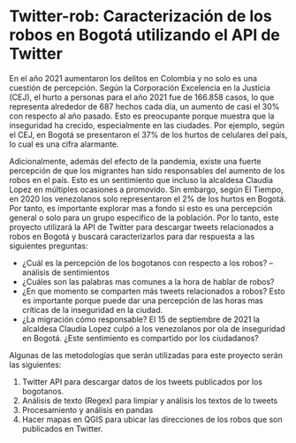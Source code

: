 # Twitter-rob: Caracterización de los robos en Bogotá utilizando el API de Twitter 

En el año 2021 aumentaron los delitos en Colombia y no solo es una cuestión de percepción. Según la Corporación Excelencia en la Justicia (CEJ), el hurto a personas para el año 2021 fue de 166.858 casos, lo que representa alrededor de 687 hechos cada día, un aumento de casi el 30% con respecto al año pasado. Esto es preocupante porque muestra que la inseguridad ha crecido, especialmente en las ciudades. Por ejemplo, según el CEJ, en Bogotá se presentaron el 37% de los hurtos de celulares del país, lo cual es una cifra alarmante. 

Adicionalmente, además del efecto de la pandemia, existe una fuerte percepción de que los migrantes han sido responsables del aumento de los robos en el país. Esto es un sentimiento que incluso la alcaldesa Claudia Lopez en múltiples ocasiones a promovido. Sin embargo, según El Tiempo, en 2020 los venezolanos solo representaron el 2% de los hurtos en Bogotá. Por tanto, es importante explorar mas a fondo si esto es una percepción general o solo para un grupo especifico de la población.
Por lo tanto, este proyecto utilizará la API de Twitter para descargar tweets relacionados a robos en Bogotá y buscará caracterizarlos para dar respuesta a las siguientes preguntas: 

-	¿Cuál es la percepción de los bogotanos con respecto a los robos? – análisis de sentimientos
-	¿Cuáles son las palabras mas comunes a la hora de hablar de robos?
-	¿En que momento se comparten más tweets relacionados a robos? Esto es importante porque puede dar una percepción de las horas mas críticas de la inseguridad en la ciudad.
-	¿La migración cómo responsable? El 15 de septiembre de 2021 la alcaldesa Claudia Lopez culpó a los venezolanos por ola de inseguridad en Bogotá. ¿Este sentimiento es compartido por los ciudadanos? 

Algunas de las metodologías que serán utilizadas para este proyecto serán las siguientes: 
1.	Twitter API para descargar datos de los tweets publicados por los bogotanos. 
2.	Análisis de texto (Regex) para limpiar y análisis los textos de lo tweets
3.	Procesamiento y análisis en pandas 
4.	Hacer mapas en QGIS para ubicar las direcciones de los robos que son publicados en Twitter. 
